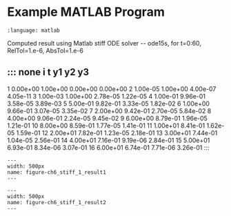 # Example MATLAB Program

```{literalinclude} /codes/ch6_stiff_1.m
:language: matlab
```


Computed result using Matlab stiff ODE solver -- ode15s, for t=0:60,
RelTol=1.e-6, AbsTol=1.e-6

::: none
 i      t         y1         y2         y3 
------------------------------------------------
 1   0.00e+00   1.00e+00   0.00e+00   0.00e+00
 2   1.00e-05   1.00e+00   4.00e-07   4.05e-11
 3   1.00e-03   1.00e+00   2.78e-05   1.22e-05
 4   1.00e-01   9.96e-01   3.58e-05   3.89e-03
 5   5.00e-01   9.82e-01   3.33e-05   1.82e-02
 6   1.00e+00   9.66e-01   3.07e-05   3.35e-02
 7   2.00e+00   9.42e-01   2.70e-05   5.84e-02
 8   4.00e+00   9.06e-01   2.24e-05   9.45e-02
 9   6.00e+00   8.79e-01   1.96e-05   1.21e-01
10   8.00e+00   8.59e-01   1.77e-05   1.41e-01
11   1.00e+01   8.41e-01   1.62e-05   1.59e-01
12   2.00e+01   7.82e-01   1.23e-05   2.18e-01
13   3.00e+01   7.44e-01   1.04e-05   2.56e-01
14   4.00e+01   7.16e-01   9.19e-06   2.84e-01
15   5.00e+01   6.93e-01   8.34e-06   3.07e-01
16   6.00e+01   6.74e-01   7.71e-06   3.26e-01
:::


```{figure} /images/07/ch6_stiff_1_result1.svg
---
width: 500px
name: figure-ch6_stiff_1_result1
---
```

```{figure} /images/07/ch6_stiff_1_result2.svg
---
width: 500px
name: figure-ch6_stiff_1_result2
---
```